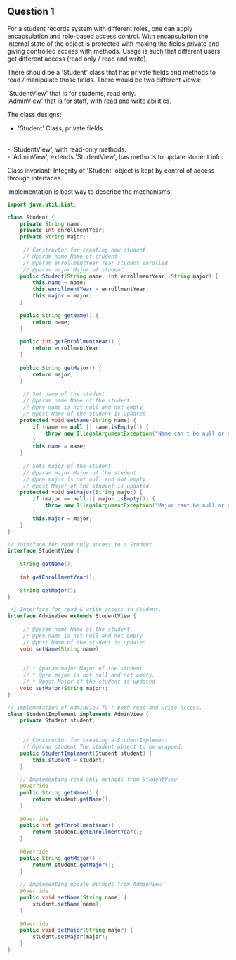 
## Question 1

For a student records system with different roles, one can apply encapsulation and role-based access control. With encapsulation the internal state of the object is protected with making the fields private and giving controlled access with methods. Usage is such that different users get different access (read only / read and write).

There should be a 'Student' class that has private fields and methods to read / manipulate those fields. There would be two different views:

'StudentView' that is for students, read only.
<br>
'AdminView' that is for staff, with read and write abilities.

The class designs:

- 'Student' Class, private fields.
<br>
- 'StudentView', with read-only methods.
<br>
- 'AdminView', extends 'StudentView', has methods to update student info.

Class invariant: Integrity of 'Student' object is kept by control of access through interfaces.

Implementation is best way to describe the mechanisms:

```Java
import java.util.List;

class Student {
    private String name;
    private int enrollmentYear;
    private String major;
    
     // Construvtor for creating new student
     // @param name Name of student
     // @param enrollmentYear Year student enrolled
     // @param major Major of student
    public Student(String name, int enrollmentYear, String major) {
        this.name = name;
        this.enrollmentYear = enrollmentYear;
        this.major = major;
    }
    
    public String getName() {
        return name;
    }
    
    public int getEnrollmentYear() {
        return enrollmentYear;
    }
    
    public String getMajor() {
        return major;
    }
    
     // Set name of the student
     // @param name Name of the student
     // @pre name is not null and not empty
     // @post Name of the student is updated
    protected void setName(String name) {
        if (name == null || name.isEmpty()) {
            throw new IllegalArgumentException("Name can't be null or empty");
        }
        this.name = name;
    }
    
     // Sets major of the student
     // @param major Major of the student
     // @pre major is not null and not empty
     // @post Major of the student is updated
    protected void setMajor(String major) {
        if (major == null || major.isEmpty()) {
            throw new IllegalArgumentException("Major cant be null or empty");
        }
        this.major = major;
    }
}

// Interface for read only access to a Student
interface StudentView {
    
    String getName();
    
    int getEnrollmentYear();
    
    String getMajor();
}

 // Interface for read & write access to Student.
interface AdminView extends StudentView {
    
     // @param name Name of the student.
     // @pre name is not null and not empty
     // @post Name of the student is updated
    void setName(String name);
    
    
     // * @param major Major of the student.
     // * @pre major is not null and not empty.
     // * @post Major of the student is updated
    void setMajor(String major);
}

// Implemntation of AdminView fo r both read and write access.
class StudentImplement implements AdminView {
    private Student student;
    
    
     // Constructor for creating a StudentImplement.
     // @param student The student object to be wrapped.
    public StudentImplement(Student student) {
        this.student = student;
    }
    
    // Implementing read-only methods from StudentView
    @Override
    public String getName() {
        return student.getName();
    }
    
    @Override
    public int getEnrollmentYear() {
        return student.getEnrollmentYear();
    }
    
    @Override
    public String getMajor() {
        return student.getMajor();
    }
    
    // Implementing update methods from AdminView
    @Override
    public void setName(String name) {
        student.setName(name);
    }
    
    @Override
    public void setMajor(String major) {
        student.setMajor(major);
    }
}
```



